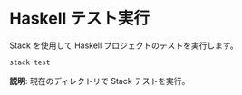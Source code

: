 # Haskell テスト実行

Stack を使用して Haskell プロジェクトのテストを実行します。

```bash
stack test
```

**説明**: 現在のディレクトリで Stack テストを実行。
